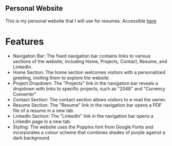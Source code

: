 ## Personal Website
This is my personal website that I will use for resumes. Accessible [here](https://danieljung.ca/)

# Features
* Navigation Bar: The fixed navigation bar contains links to various sections of the website, including Home, Projects, Contact, Resume, and LinkedIn.
* Home Section: The home section welcomes visitors with a personalized greeting, inviting them to explore the website.
* Project Dropdown: The "Projects" link in the navigation bar reveals a dropdown with links to specific projects, such as "2048" and "Currency Converter"
* Contact Section: The contact section allows visitors to e-mail the owner.
* Resume Section: The "Resume" link in the navigation bar opens a PDF file of a resume in a new tab.
* LinkedIn Section: The "LinkedIn" link in the navigation bar opens a LinkedIn page in a new tab.
* Styling: The website uses the Poppins font from Google Fonts and incorporates a colour scheme that combines shades of purple against a dark background.
